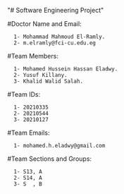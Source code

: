 "# Software Engineering Project" 

#Doctor Name and Email:

      1- Mohammad Mahmoud El-Ramly.
      2- m.elramly@fci-cu.edu.eg


#Team Members:

      1- Mohamed Hussein Hassan Eladwy.
      2- Yusuf Killany.
      3- Khalid Walid Salah.


#Team IDs:
      
      1- 20210335
      2- 20210544
      3- 20210127
      
      
#Team Emails:
      
      1- mohamed.h.eladwy@gmail.com


#Team Sections and Groups:

      1- S13, A
      2- S14, A
      3- S  , B

